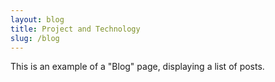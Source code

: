```yaml
---
layout: blog
title: Project and Technology
slug: /blog
---
```


This is an example of a "Blog" page, displaying a list of posts.
<br />
